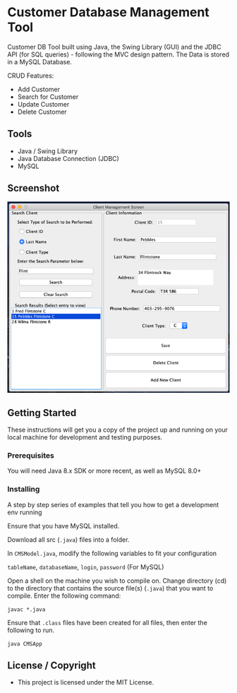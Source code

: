 # Customer Database Management Tool

Customer DB Tool built using Java, the Swing Library (GUI) and the JDBC API (for SQL queries) - following the MVC design pattern. The Data is stored in a MySQL Database.

CRUD Features:
* Add Customer
* Search for Customer
* Update Customer
* Delete Customer

## Tools 

* Java / Swing Library
* Java Database Connection (JDBC)
* MySQL

## Screenshot

![screenshot](screenshot.png)

## Getting Started

These instructions will get you a copy of the project up and running on your local machine for development and testing purposes. 

### Prerequisites

You will need Java 8.x SDK or more recent, as well as MySQL 8.0+

### Installing

A step by step series of examples that tell you how to get a development env running

Ensure that you have MySQL installed.

Download all src (`.java`) files into a folder.

In `CMSModel.java`, modify the following variables to fit your configuration

`tableName`, `databaseName`, `login`, `password` (For MySQL)

Open a shell on the machine you wish to compile on.
Change directory (cd) to the directory that contains the source file(s) (`.java`) that you want to compile.
Enter the following command:

```
javac *.java
```

Ensure that `.class` files have been created for all files, then enter the following to run.

```
java CMSApp
```

## License / Copyright

* This project is licensed under the MIT License.

